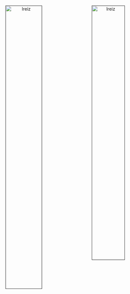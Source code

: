 
<p align="center">
  <a href="">
    <img align="left" width="48%" src="https://github-readme-streak-stats.herokuapp.com/?user=lreiz&theme=react&border=61dafb&hide_border=true" alt="lreiz" />
    <img align="right" width="45.5%" src="https://github-readme-stats.vercel.app/api?username=lreiz&show_icons=true&theme=react&border_color=61dafb&hide_border=true" alt="lreiz" />
  </a>

  <!-- reference https://github.com/zumrudu-anka/zumrudu-anka/blob/master/README.md -->

<!-- <img src="https://github-readme-activity-graph.cyclic.app/graph?username=lreiz&theme=react-dark&bg_color=20232a&hide_border=true" width="100%"/>
</p> -->
  
<!-- [![Top Langs](https://github-readme-stats.vercel.app/api/top-langs/?username=lreiz&layout=compact&langs_count=8&theme=github_dark)](https://github.com/anuraghazra/github-readme-stats) -->

